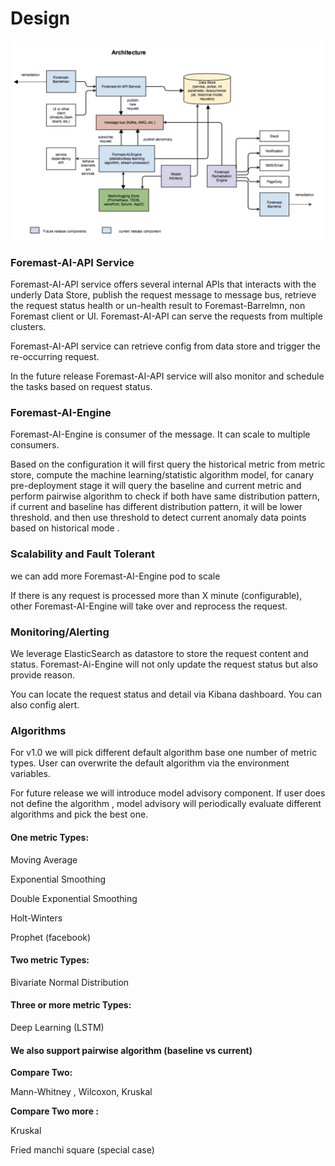 # Design

![](../.gitbook/assets/foremastarchitecture%20%282%29.png)

### Foremast-AI-API Service

Foremast-AI-API service offers several internal APIs that interacts with the underly Data Store, publish the request message to message bus, retrieve the request status health or un-health result to Foremast-Barrelmn, non Foremast client or UI. Foremast-AI-API can serve the requests from multiple clusters. 

Foremast-AI-API service can retrieve config from data store and trigger the re-occurring request.

In the future release Foremast-AI-API service will  also monitor and  schedule   the tasks based on request status.

### Foremast-AI-Engine

Foremast-AI-Engine is consumer of the message. It can scale to multiple consumers. 

Based on the configuration it will first query the historical metric from metric store, compute the machine learning/statistic algorithm model,  for canary pre-deployment stage it will query the baseline and current metric and perform pairwise algorithm to check if both have same distribution pattern,  if current and baseline has different distribution pattern, it will be lower threshold. and then use threshold to detect current anomaly data points based on  historical mode .

### Scalability and Fault Tolerant

we can add more Foremast-AI-Engine pod to scale

If there is any request is processed more than X minute \(configurable\), other Foremast-AI-Engine will take over and reprocess the request.

### Monitoring/Alerting

We leverage ElasticSearch as datastore to store the request content and status. Foremast-Ai-Engine will not only update the request status but also provide reason.

You can locate the request status and detail via Kibana dashboard. You can also config alert.

### Algorithms 

For v1.0 we will pick different default algorithm base one number of metric types. User can overwrite the default algorithm via the environment variables.  

For future release we will introduce model advisory component.  If user does not define the algorithm , model advisory will periodically evaluate different algorithms and pick the best one. 

#### One metric Types:

Moving Average

Exponential Smoothing

Double Exponential Smoothing

Holt-Winters

Prophet \(facebook\)

#### Two metric Types:

Bivariate Normal Distribution

#### Three or more metric Types:

Deep Learning \(LSTM\)

#### We also support pairwise algorithm  \(baseline vs current\)

**Compare Two:**

Mann-Whitney , Wilcoxon, Kruskal  

**Compare Two more :**

 Kruskal  

Fried manchi square \(special case\)













